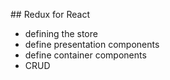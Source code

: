 ## Redux for React

- defining the store
- define presentation components
- define container components
- CRUD